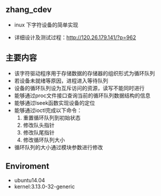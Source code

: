 ## zhang_cdev

- inux 下字符设备的简单实现

- 详细设计及测试过程：http://120.26.179.141/?p=962

## 主要内容

-  该字符驱动程序用于存储数据的存储器的组织形式为循环队列
-  若设备未就绪等原因，进程进入等待队列
-  设备的循环队列设为互斥访问的资源，读写不能同时进行
-  能够通过proc文件接口查询当前的循环队列数据结构的信息
-  能够通过lseek函数实现设备的定位
-  能够通过ioctl完成以下命令：
	1. 重置循环队列到初始状态
	2. 修改队头指针
	3. 修改队尾指针
	4. 修改循环队列大小
-  循环队列的大小通过模块参数进行修改

## Enviroment
- ubuntu14.04
- kernel:3.13.0-32-generic
